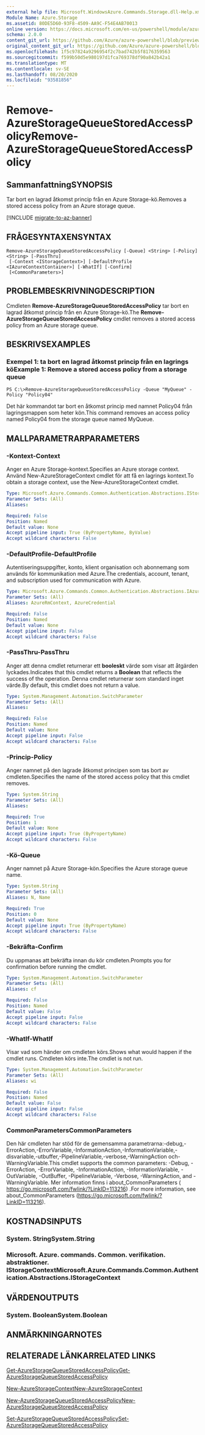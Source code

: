 ```yaml
---
external help file: Microsoft.WindowsAzure.Commands.Storage.dll-Help.xml
Module Name: Azure.Storage
ms.assetid: 80DE5D60-93F8-4509-AA9C-F54E4AB70013
online version: https://docs.microsoft.com/en-us/powershell/module/azure.storage/remove-azurestoragequeuestoredaccesspolicy
schema: 2.0.0
content_git_url: https://github.com/Azure/azure-powershell/blob/preview/src/Storage/Commands.Storage/help/Remove-AzureStorageQueueStoredAccessPolicy.md
original_content_git_url: https://github.com/Azure/azure-powershell/blob/preview/src/Storage/Commands.Storage/help/Remove-AzureStorageQueueStoredAccessPolicy.md
ms.openlocfilehash: 1f5c97824a9296954f2c7bad742b5f8176359563
ms.sourcegitcommit: f599b50d5e980197d1fca769378df90a842b42a1
ms.translationtype: MT
ms.contentlocale: sv-SE
ms.lasthandoff: 08/20/2020
ms.locfileid: "93581856"
---
```

# <span data-ttu-id="03062-101">Remove-AzureStorageQueueStoredAccessPolicy</span><span class="sxs-lookup"><span data-stu-id="03062-101">Remove-AzureStorageQueueStoredAccessPolicy</span></span>

## <span data-ttu-id="03062-102">Sammanfattning</span><span class="sxs-lookup"><span data-stu-id="03062-102">SYNOPSIS</span></span>
<span data-ttu-id="03062-103">Tar bort en lagrad åtkomst princip från en Azure Storage-kö.</span><span class="sxs-lookup"><span data-stu-id="03062-103">Removes a stored access policy from an Azure storage queue.</span></span>

[!INCLUDE [migrate-to-az-banner](../../includes/migrate-to-az-banner.md)]

## <span data-ttu-id="03062-104">FRÅGESYNTAXEN</span><span class="sxs-lookup"><span data-stu-id="03062-104">SYNTAX</span></span>

```
Remove-AzureStorageQueueStoredAccessPolicy [-Queue] <String> [-Policy] <String> [-PassThru]
 [-Context <IStorageContext>] [-DefaultProfile <IAzureContextContainer>] [-WhatIf] [-Confirm]
 [<CommonParameters>]
```

## <span data-ttu-id="03062-105">PROBLEMBESKRIVNING</span><span class="sxs-lookup"><span data-stu-id="03062-105">DESCRIPTION</span></span>
<span data-ttu-id="03062-106">Cmdleten **Remove-AzureStorageQueueStoredAccessPolicy** tar bort en lagrad åtkomst princip från en Azure Storage-kö.</span><span class="sxs-lookup"><span data-stu-id="03062-106">The **Remove-AzureStorageQueueStoredAccessPolicy** cmdlet removes a stored access policy from an Azure storage queue.</span></span>

## <span data-ttu-id="03062-107">BESKRIVS</span><span class="sxs-lookup"><span data-stu-id="03062-107">EXAMPLES</span></span>

### <span data-ttu-id="03062-108">Exempel 1: ta bort en lagrad åtkomst princip från en lagrings kö</span><span class="sxs-lookup"><span data-stu-id="03062-108">Example 1: Remove a stored access policy from a storage queue</span></span>
```
PS C:\>Remove-AzureStorageQueueStoredAccessPolicy -Queue "MyQueue" -Policy "Policy04"
```

<span data-ttu-id="03062-109">Det här kommandot tar bort en åtkomst princip med namnet Policy04 från lagringsmappen som heter kön.</span><span class="sxs-lookup"><span data-stu-id="03062-109">This command removes an access policy named Policy04 from the storage queue named MyQueue.</span></span>

## <span data-ttu-id="03062-110">MALLPARAMETRAR</span><span class="sxs-lookup"><span data-stu-id="03062-110">PARAMETERS</span></span>

### <span data-ttu-id="03062-111">-Kontext</span><span class="sxs-lookup"><span data-stu-id="03062-111">-Context</span></span>
<span data-ttu-id="03062-112">Anger en Azure Storage-kontext.</span><span class="sxs-lookup"><span data-stu-id="03062-112">Specifies an Azure storage context.</span></span>
<span data-ttu-id="03062-113">Använd New-AzureStorageContext cmdlet för att få en lagrings kontext.</span><span class="sxs-lookup"><span data-stu-id="03062-113">To obtain a storage context, use the New-AzureStorageContext cmdlet.</span></span>

```yaml
Type: Microsoft.Azure.Commands.Common.Authentication.Abstractions.IStorageContext
Parameter Sets: (All)
Aliases:

Required: False
Position: Named
Default value: None
Accept pipeline input: True (ByPropertyName, ByValue)
Accept wildcard characters: False
```

### <span data-ttu-id="03062-114">-DefaultProfile</span><span class="sxs-lookup"><span data-stu-id="03062-114">-DefaultProfile</span></span>
<span data-ttu-id="03062-115">Autentiseringsuppgifter, konto, klient organisation och abonnemang som används för kommunikation med Azure.</span><span class="sxs-lookup"><span data-stu-id="03062-115">The credentials, account, tenant, and subscription used for communication with Azure.</span></span>

```yaml
Type: Microsoft.Azure.Commands.Common.Authentication.Abstractions.IAzureContextContainer
Parameter Sets: (All)
Aliases: AzureRmContext, AzureCredential

Required: False
Position: Named
Default value: None
Accept pipeline input: False
Accept wildcard characters: False
```

### <span data-ttu-id="03062-116">-PassThru</span><span class="sxs-lookup"><span data-stu-id="03062-116">-PassThru</span></span>
<span data-ttu-id="03062-117">Anger att denna cmdlet returnerar ett **booleskt** värde som visar att åtgärden lyckades.</span><span class="sxs-lookup"><span data-stu-id="03062-117">Indicates that this cmdlet returns a **Boolean** that reflects the success of the operation.</span></span>
<span data-ttu-id="03062-118">Denna cmdlet returnerar som standard inget värde.</span><span class="sxs-lookup"><span data-stu-id="03062-118">By default, this cmdlet does not return a value.</span></span>

```yaml
Type: System.Management.Automation.SwitchParameter
Parameter Sets: (All)
Aliases:

Required: False
Position: Named
Default value: None
Accept pipeline input: False
Accept wildcard characters: False
```

### <span data-ttu-id="03062-119">-Princip</span><span class="sxs-lookup"><span data-stu-id="03062-119">-Policy</span></span>
<span data-ttu-id="03062-120">Anger namnet på den lagrade åtkomst principen som tas bort av cmdleten.</span><span class="sxs-lookup"><span data-stu-id="03062-120">Specifies the name of the stored access policy that this cmdlet removes.</span></span>

```yaml
Type: System.String
Parameter Sets: (All)
Aliases:

Required: True
Position: 1
Default value: None
Accept pipeline input: True (ByPropertyName)
Accept wildcard characters: False
```

### <span data-ttu-id="03062-121">-Kö</span><span class="sxs-lookup"><span data-stu-id="03062-121">-Queue</span></span>
<span data-ttu-id="03062-122">Anger namnet på Azure Storage-kön.</span><span class="sxs-lookup"><span data-stu-id="03062-122">Specifies the Azure storage queue name.</span></span>

```yaml
Type: System.String
Parameter Sets: (All)
Aliases: N, Name

Required: True
Position: 0
Default value: None
Accept pipeline input: True (ByPropertyName)
Accept wildcard characters: False
```

### <span data-ttu-id="03062-123">-Bekräfta</span><span class="sxs-lookup"><span data-stu-id="03062-123">-Confirm</span></span>
<span data-ttu-id="03062-124">Du uppmanas att bekräfta innan du kör cmdleten.</span><span class="sxs-lookup"><span data-stu-id="03062-124">Prompts you for confirmation before running the cmdlet.</span></span>

```yaml
Type: System.Management.Automation.SwitchParameter
Parameter Sets: (All)
Aliases: cf

Required: False
Position: Named
Default value: False
Accept pipeline input: False
Accept wildcard characters: False
```

### <span data-ttu-id="03062-125">-WhatIf</span><span class="sxs-lookup"><span data-stu-id="03062-125">-WhatIf</span></span>
<span data-ttu-id="03062-126">Visar vad som händer om cmdleten körs.</span><span class="sxs-lookup"><span data-stu-id="03062-126">Shows what would happen if the cmdlet runs.</span></span>
<span data-ttu-id="03062-127">Cmdleten körs inte.</span><span class="sxs-lookup"><span data-stu-id="03062-127">The cmdlet is not run.</span></span>

```yaml
Type: System.Management.Automation.SwitchParameter
Parameter Sets: (All)
Aliases: wi

Required: False
Position: Named
Default value: False
Accept pipeline input: False
Accept wildcard characters: False
```

### <span data-ttu-id="03062-128">CommonParameters</span><span class="sxs-lookup"><span data-stu-id="03062-128">CommonParameters</span></span>
<span data-ttu-id="03062-129">Den här cmdleten har stöd för de gemensamma parametrarna:-debug,-ErrorAction,-ErrorVariable,-InformationAction,-InformationVariable,-disvariable,-utbuffer,-PipelineVariable,-verbose,-WarningAction och-WarningVariable.</span><span class="sxs-lookup"><span data-stu-id="03062-129">This cmdlet supports the common parameters: -Debug, -ErrorAction, -ErrorVariable, -InformationAction, -InformationVariable, -OutVariable, -OutBuffer, -PipelineVariable, -Verbose, -WarningAction, and -WarningVariable.</span></span> <span data-ttu-id="03062-130">Mer information finns i about_CommonParameters ( https://go.microsoft.com/fwlink/?LinkID=113216) .</span><span class="sxs-lookup"><span data-stu-id="03062-130">For more information, see about_CommonParameters (https://go.microsoft.com/fwlink/?LinkID=113216).</span></span>

## <span data-ttu-id="03062-131">KOSTNADS</span><span class="sxs-lookup"><span data-stu-id="03062-131">INPUTS</span></span>

### <span data-ttu-id="03062-132">System. String</span><span class="sxs-lookup"><span data-stu-id="03062-132">System.String</span></span>

### <span data-ttu-id="03062-133">Microsoft. Azure. commands. Common. verifikation. abstraktioner. IStorageContext</span><span class="sxs-lookup"><span data-stu-id="03062-133">Microsoft.Azure.Commands.Common.Authentication.Abstractions.IStorageContext</span></span>

## <span data-ttu-id="03062-134">VÄRDEN</span><span class="sxs-lookup"><span data-stu-id="03062-134">OUTPUTS</span></span>

### <span data-ttu-id="03062-135">System. Boolean</span><span class="sxs-lookup"><span data-stu-id="03062-135">System.Boolean</span></span>

## <span data-ttu-id="03062-136">ANMÄRKNINGAR</span><span class="sxs-lookup"><span data-stu-id="03062-136">NOTES</span></span>

## <span data-ttu-id="03062-137">RELATERADE LÄNKAR</span><span class="sxs-lookup"><span data-stu-id="03062-137">RELATED LINKS</span></span>

[<span data-ttu-id="03062-138">Get-AzureStorageQueueStoredAccessPolicy</span><span class="sxs-lookup"><span data-stu-id="03062-138">Get-AzureStorageQueueStoredAccessPolicy</span></span>](./Get-AzureStorageQueueStoredAccessPolicy.md)

[<span data-ttu-id="03062-139">New-AzureStorageContext</span><span class="sxs-lookup"><span data-stu-id="03062-139">New-AzureStorageContext</span></span>](./New-AzureStorageContext.md)

[<span data-ttu-id="03062-140">New-AzureStorageQueueStoredAccessPolicy</span><span class="sxs-lookup"><span data-stu-id="03062-140">New-AzureStorageQueueStoredAccessPolicy</span></span>](./New-AzureStorageQueueStoredAccessPolicy.md)

[<span data-ttu-id="03062-141">Set-AzureStorageQueueStoredAccessPolicy</span><span class="sxs-lookup"><span data-stu-id="03062-141">Set-AzureStorageQueueStoredAccessPolicy</span></span>](./Set-AzureStorageQueueStoredAccessPolicy.md)

